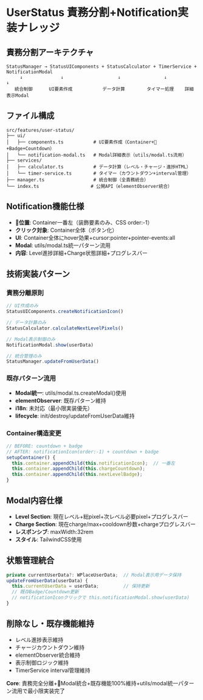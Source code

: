 # UserStatus 責務分割+Notification実装ナレッジ

## 責務分割アーキテクチャ
```
StatusManager → StatusUIComponents + StatusCalculator + TimerService + NotificationModal
     ↓              ↓                    ↓                ↓               ↓
   統合制御      UI要素作成           データ計算        タイマー処理    詳細表示Modal
```

## ファイル構成
```
src/features/user-status/
├── ui/
│   ├── components.ts           # UI要素作成（Container+🔔+Badge+Countdown）
│   └── notification-modal.ts   # Modal詳細表示（utils/modal.ts流用）
├── services/
│   ├── calculator.ts           # データ計算（レベル・チャージ・進捗HTML）
│   └── timer-service.ts        # タイマー（カウントダウン+interval管理）
├── manager.ts                  # 統合制御（全責務統合）
└── index.ts                   # 公開API（elementObserver統合）
```

## Notification機能仕様
- **🔔位置**: Container一番左（装飾要素のみ、CSS order:-1）
- **クリック対象**: Container全体（ボタン化）
- **UI**: Container全体にhover効果+cursor:pointer+pointer-events:all
- **Modal**: utils/modal.ts統一パターン流用
- **内容**: Level進捗詳細+Charge状態詳細+プログレスバー

## 技術実装パターン

### 責務分離原則
```typescript
// UI作成のみ
StatusUIComponents.createNotificationIcon()

// データ計算のみ  
StatusCalculator.calculateNextLevelPixels()

// Modal表示制御のみ
NotificationModal.show(userData)

// 統合管理のみ
StatusManager.updateFromUserData()
```

### 既存パターン流用
- **Modal統一**: utils/modal.ts.createModal()使用
- **elementObserver**: 既存パターン維持
- **i18n**: 未対応（最小限実装優先）
- **lifecycle**: init/destroy/updateFromUserData維持

### Container構造変更
```typescript
// BEFORE: countdown + badge
// AFTER: notificationIcon(order:-1) + countdown + badge
setupContainer() {
  this.container.appendChild(this.notificationIcon);  // 一番左
  this.container.appendChild(this.chargeCountdown);
  this.container.appendChild(this.nextLevelBadge);
}
```

## Modal内容仕様
- **Level Section**: 現在レベル+総pixel+次レベル必要pixel+プログレスバー
- **Charge Section**: 現在charge/max+cooldown秒数+chargeプログレスバー
- **レスポンシブ**: maxWidth:32rem
- **スタイル**: TailwindCSS使用

## 状態管理統合
```typescript
private currentUserData?: WPlaceUserData;  // Modal表示用データ保持
updateFromUserData(userData) {
  this.currentUserData = userData;         // 保持更新
  // 既存Badge/Countdown更新
  // notificationIconクリックで this.notificationModal.show(userData)
}
```

## 削除なし・既存機能維持
- レベル進捗表示維持
- チャージカウントダウン維持  
- elementObserver統合維持
- 表示制御ロジック維持
- TimerService interval管理維持

**Core**: 責務完全分離+🔔Modal統合+既存機能100%維持+utils/modal統一パターン流用で最小限実装完了
